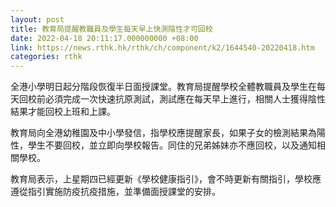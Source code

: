 ```yaml
---
layout: post
title: 教育局提醒教職員及學生每天早上快測陰性才可回校
date: 2022-04-18 20:11:17.000000000 +08:00
link: https://news.rthk.hk/rthk/ch/component/k2/1644540-20220418.htm
categories: rthk
---
```


全港小學明日起分階段恢復半日面授課堂。教育局提醒學校全體教職員及學生在每天回校前必須完成一次快速抗原測試，測試應在每天早上進行，相關人士獲得陰性結果才能回校上班和上課。

教育局向全港幼稚園及中小學發信，指學校應提醒家長，如果子女的檢測結果為陽性，學生不要回校，並立即向學校報告。同住的兄弟姊妹亦不應回校，以及通知相關學校。

教育局表示，上星期四已經更新《學校健康指引》，會不時更新有關指引，學校應遵從指引實施防疫抗疫措施，並準備面授課堂的安排。
